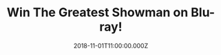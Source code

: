 ---
campaign-uuid: "c-5d57b2af-5b25-416d-bfa0-178911a560cd"
type: "Competition"
category: "Entertainment"
date: "2018-11-01T11:00:00.000Z"
end-date: "2018-12-01T23:59:00.000Z"
disable-form: false
is_promoted: false
has_entry_page: true
title: "Win The Greatest Showman on Blu-ray!"
competition-description: "<p>We have in our hands the movie everybody is talking about…\
  \ The Greatest Showman on Blu-ray and we are giving it away to one of our lucky\
  \ members so can enjoy it as much as we did! Get ready to sing your heart out with\
  \ all the songs from this amazing musical!</p>\n<p>Are you a Hugh Jackman fan? Click\
  \ below for a chance to win!</p>\n"
hero-header: "Win The Greatest Showman on Blu-ray!"
terms-confirmation: "N/A"
banner-img: "https://assets.expresslyapp.com/asset-44723150-befe-4516-8063-e03da5739aae.jpg"
logo-left-href: "aaa.nme.com"
logo-left-image: "https://assets.expresslyapp.com/asset-6db42909-8824-4640-8ea2-e93ccc245e9b.jpg"
logo-left-title: "NME AAA"
bg-image-hero: "https://assets.expresslyapp.com/asset-a08f72f8-ddc1-4cfd-9ae7-c5f0180596a6.jpg"
bg-image-first: "https://assets.expresslyapp.com/asset-36e4283f-1630-4d54-941d-66e75980cb46.jpg"
section1-content: "<p>Hugh Jackman leads an all-star cast in this bold and original\
  \ musical filled with infectious show stopping performances that will bring you\
  \ to your feet time and time again.Inspired by the story of P.T. Barnum (Jackman)\
  \ and celebrating the birth of show business, the film follows the visionary who\
  \ rose from nothing to create a mesmerising spectacle. This inspirational film also\
  \ stars Zac Efron, Michelle Williams, Rebecca Ferguson and Zendaya.</p>\n<p>The\
  \ Greatest Showman touches on another idea of these times: that of chosen families\
  \ built around allowing people to express who they are without reservation. “A big\
  \ idea in the film is that your real wealth is the people that you surround yourself\
  \ with and the people who love you,”…</p>\n<p>... We love YOU as much as this musical\
  \ that’s why we want it give a copy on Blu-ray for you! Enter the form below for\
  \ a chance to win! Good luck!</p>\n"
entry-title: "Win The Greatest Showman on Blu-ray!"
entry-content: "<p>Enter the draw to win The Greatest Showman on Blu-ray by completing\
  \ the form below before 23:59 on 1st of December 2018.</p>\n"
has-winner: true
winner-title: "CONGRATULATIONS to  Andrea A. who won The Greatest Showman on Blu-ray!"
winner-banner: "https://assets.expresslyapp.com/asset-0584235d-e50c-4f88-9fdc-35d8642a68bf.jpg"
prize-description: "The Greatest Showman on Blu-ray."
special-conditions: "Multiple entries are allowed up to one every day.\r\nThis competition\
  \ is also available on: http://club.expressly.io/competitons/the-greatest-showman-blu-ray-giveaway"
country-restrictions:
- "GB"
---